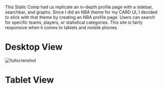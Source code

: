 This Static Comp had us replicate an in-depth profile page with a sidebar, searchbar, and graphs. Since I did an NBA theme 
for my CARD UI, I decided to stick with that theme by creating an NBA profile page. Users can search for specific teams, 
players, or statistical categories. This site is fairly responsive when it comes to tablets and mobile phones. 



# Desktop View
![fullscrenshot](https://user-images.githubusercontent.com/42000931/53044328-eae96f00-3447-11e9-8e43-686b53e00ba8.png)

# Tablet View
